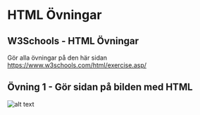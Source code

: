 # HTML Övningar

## W3Schools - HTML Övningar
Gör alla övningar på den här sidan <https://www.w3schools.com/html/exercise.asp/>


## Övning 1 - Gör sidan på bilden med HTML

![alt text](https://github.com/abbjoafli/Programmering-1/blob/master/HTML/%C3%96vningar/enkel_hemsida.png)

